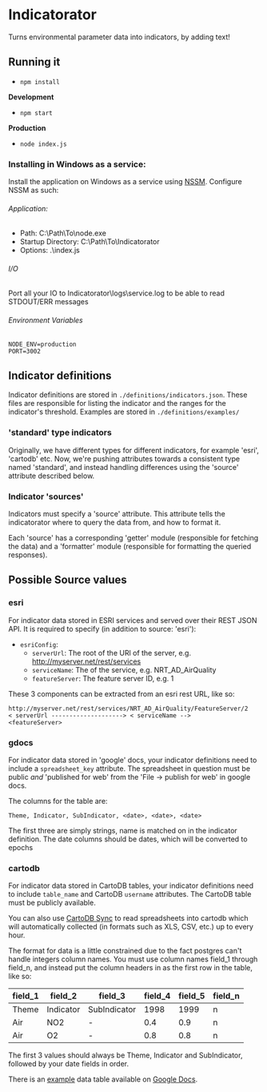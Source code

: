 Indicatorator
=================

Turns environmental parameter data into indicators, by adding text!

## Running it

* `npm install`

**Development**

  * `npm start`

**Production**

  * `node index.js`

### Installing in Windows as a service:

Install the application on Windows as a service using
[NSSM](http://nssm.cc/). Configure NSSM as such:

###### Application:

* Path: C:\Path\To\node.exe
* Startup Directory: C:\Path\To\Indicatorator
* Options: .\index.js

###### I/O

Port all your IO to Indicatorator\logs\service.log to be able to read
STDOUT/ERR messages

###### Environment Variables

```
NODE_ENV=production
PORT=3002
```

## Indicator definitions

Indicator definitions are stored in `./definitions/indicators.json`. These
files are responsible for listing the indicator and the ranges for the
indicator's threshold. Examples are stored in `./definitions/examples/`

### 'standard' type indicators
Originally, we have different types for different indicators, for
example 'esri', 'cartodb' etc. Now, we're pushing attributes towards a
consistent type named 'standard', and instead handling differences using
the 'source' attribute described below.

### Indicator 'sources'
Indicators must specify a 'source' attribute. This attribute tells the
indicatorator where to query the data from, and how to format it.

Each 'source' has a corresponding 'getter' module (responsible for
fetching the data) and a 'formatter' module (responsible for formatting
the queried responses).

## Possible Source values

### esri
For indicator data stored in ESRI services and served over their REST JSON API.
It is required to specify (in addition to source: 'esri'):

* `esriConfig`:
  * `serverUrl`: The root of the URl of the server, e.g. http://myserver.net/rest/services
  * `serviceName`: The of the service, e.g. NRT_AD_AirQuality
  * `featureServer`: The feature server ID, e.g. 1

These 3 components can be extracted from an esri rest URL, like so:

    http://myserver.net/rest/services/NRT_AD_AirQuality/FeatureServer/2
    < serverUrl --------------------> < serviceName -->               <featureServer>

### gdocs

For indicator data stored in 'google' docs, your indicator definitions need to
include a `spreadsheet_key` attribute. The spreadsheet in question must be
public *and* 'published for web' from the 'File -> publish for web' in google
docs.

The columns for the table are:

    Theme, Indicator, SubIndicator, <date>, <date>, <date>

The first three are simply strings, name is matched on in the indicator
definition. The date columns should be dates, which will be converted to epochs

### cartodb

For indicator data stored in CartoDB tables, your indicator definitions
need to include `table_name` and CartoDB `username` attributes. The
CartoDB table must be publicly available.

You can also use [CartoDB
Sync](http://blog.cartodb.com/post/65639747344/synced-tables-create-real-time-maps-from-data-anywhere)
to read spreadsheets into cartodb which will automatically collected (in formats such as XLS, CSV,
etc.) up to every hour.

The format for data is a little constrained due to the fact postgres can't
handle integers column names. You must use column names field_1 through field_n,
and instead put the column headers in as the first row in the table, like so:

field_1 | field_2   | field_3      | field_4 | field_5 | field_n
------- | --------- | ------------ | ------- | ------- | -------
Theme   | Indicator | SubIndicator | 1998    | 1999    | n
Air     | NO2       | -            | 0.4     | 0.9     | n
Air     | O2        | -            | 0.8     | 0.8     | n

The first 3 values should always be Theme, Indicator and SubIndicator, followed
by your date fields in order.

There is an
[example](https://docs.google.com/spreadsheet/ccc?key=0Aum2hJfH1Ze0dGtybGNCeUdTNFk1YWozUlJ1Vm5SQlE&usp=drive_web#gid=0)
data table available on [Google
Docs](https://docs.google.com/spreadsheet/ccc?key=0Aum2hJfH1Ze0dGtybGNCeUdTNFk1YWozUlJ1Vm5SQlE&usp=drive_web#gid=0).
